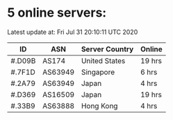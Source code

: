 # 5 online servers:

Latest update at: Fri Jul 31 20:10:11 UTC 2020

| ID | ASN | Server Country | Online |
| -- | --- | -------------- | ------ |
| #.D09B | AS174 | United States | 19 hrs |
| #.7F1D | AS63949 | Singapore | 6 hrs |
| #.2A79 | AS63949 | Japan | 4 hrs |
| #.D369 | AS16509 | Japan | 19 hrs |
| #.33B9 | AS63888 | Hong Kong | 4 hrs |


